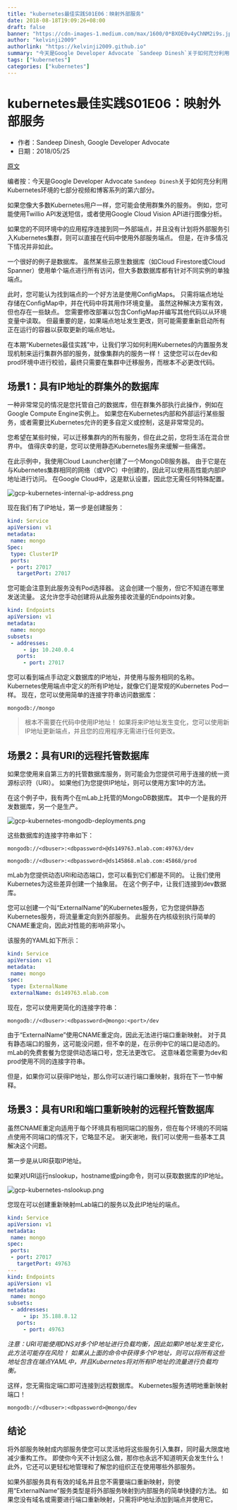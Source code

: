 ```yaml
---
title: "kubernetes最佳实践S01E06：映射外部服务"
date: 2018-08-18T19:09:26+08:00
draft: false
banner: "https://cdn-images-1.medium.com/max/1600/0*BXOE0v4yChNM2i9s.jpg"
author: "kelvinji2009"
authorlink: "https://kelvinji2009.github.io"
summary: "今天是Google Developer Advocate `Sandeep Dinesh`关于如何充分利用Kubernetes环境的七部分视频和博客系列的第六部分。"
tags: ["kubernetes"]
categories: ["kubernetes"]
---
```


# kubernetes最佳实践S01E06：映射外部服务

* 作者：Sandeep Dinesh, Google Developer Advocate
* 日期：2018/05/25

[原文](https://cloudplatform.googleblog.com/2018/05/Kubernetes-best-practices-mapping-external-services.html)

编者按：今天是Google Developer Advocate `Sandeep Dinesh`关于如何充分利用Kubernetes环境的七部分视频和博客系列的第六部分。

如果您像大多数Kubernetes用户一样，您可能会使用群集外的服务。 例如，您可能使用Twillio API发送短信，或者使用Google Cloud Vision API进行图像分析。

如果您的不同环境中的应用程序连接到同一外部端点，并且没有计划将外部服务引入Kubernetes集群，则可以直接在代码中使用外部服务端点。 但是，在许多情况下情况并非如此。

一个很好的例子是数据库。 虽然某些云原生数据库（如Cloud Firestore或Cloud Spanner）使用单个端点进行所有访问，但大多数数据库都有针对不同实例的单独端点。

此时，您可能认为找到端点的一个好方法是使用ConfigMaps。 只需将端点地址存储在ConfigMap中，并在代码中将其用作环境变量。 虽然这种解决方案有效，但也存在一些缺点。 您需要修改部署以包含ConfigMap并编写其他代码以从环境变量中读取。 但最重要的是，如果端点地址发生更改，则可能需要重新启动所有正在运行的容器以获取更新的端点地址。

在本期“Kubernetes最佳实践”中，让我们学习如何利用Kubernetes的内置服务发现机制来运行集群外部的服务，就像集群内的服务一样！ 这使您可以在dev和prod环境中进行校验，最终只需要在集群中迁移服务，而根本不必更改代码。

## 场景1：具有IP地址的群集外的数据库

一种非常常见的情况是您托管自己的数据库，但在群集外部执行此操作，例如在Google Compute Engine实例上。 如果您在Kubernetes内部和外部运行某些服务，或者需要比Kubernetes允许的更多自定义或控制，这是非常常见的。

您希望在某些时候，可以迁移集群内的所有服务，但在此之前，您将生活在混合世界中。 值得庆幸的是，您可以使用静态Kubernetes服务来缓解一些痛苦。

在此示例中，我使用Cloud Launcher创建了一个MongoDB服务器。 由于它是在与Kubernetes集群相同的网络（或VPC）中创建的，因此可以使用高性能内部IP地址进行访问。 在Google Cloud中，这是默认设置，因此您无需任何特殊配置。

![gcp-kubernetes-internal-ip-address.png](https://4.bp.blogspot.com/-r5AWmuJhv5g/WwYC6NJQu_I/AAAAAAAAFu0/_b5utAQQ13kiQlHL7fzUy0ZgG4V34wJqACLcBGAs/s1600/gcp-kubernetes-internal-ip-address.png)

现在我们有了IP地址，第一步是创建服务：

```yaml
kind: Service
apiVersion: v1
metadata:
 name: mongo
Spec:
 type: ClusterIP
 ports:
 - port: 27017
   targetPort: 27017
```

您可能会注意到此服务没有Pod选择器。 这会创建一个服务，但它不知道在哪里发送流量。 这允许您手动创建将从此服务接收流量的Endpoints对象。

```yaml
kind: Endpoints
apiVersion: v1
metadata:
 name: mongo
subsets:
 - addresses:
     - ip: 10.240.0.4
   ports:
     - port: 27017
```

您可以看到端点手动定义数据库的IP地址，并使用与服务相同的名称。 Kubernetes使用端点中定义的所有IP地址，就像它们是常规的Kubernetes Pod一样。 现在，您可以使用简单的连接字符串访问数据库：

```
mongodb://mongo
```

> 根本不需要在代码中使用IP地址！ 如果将来IP地址发生变化，您可以使用新IP地址更新端点，并且您的应用程序无需进行任何更改。

## 场景2：具有URI的远程托管数据库

如果您使用来自第三方的托管数据库服务，则可能会为您提供可用于连接的统一资源标识符（URI）。 如果他们为您提供IP地址，则可以使用方案1中的方法。

在这个例子中，我有两个在mLab上托管的MongoDB数据库。 其中一个是我的开发数据库，另一个是生产。

![gcp-kubernetes-mongodb-deployments.png](https://3.bp.blogspot.com/-_RRGLSWY1Tg/WwYC6KDU0iI/AAAAAAAAFu8/QhN6S0PuL28nTFrXqitzfdyGnixLXtj3QCEwYBhgL/s1600/gcp-kubernetes-mongodb-deployments.png)

这些数据库的连接字符串如下：

```
mongodb://<dbuser>:<dbpassword>@ds149763.mlab.com:49763/dev
```

```
mongodb://<dbuser>:<dbpassword>@ds145868.mlab.com:45868/prod
```

mLab为您提供动态URI和动态端口，您可以看到它们都是不同的。 让我们使用Kubernetes为这些差异创建一个抽象层。 在这个例子中，让我们连接到dev数据库。

您可以创建一个叫“ExternalName”的Kubernetes服务，它为您提供静态Kubernetes服务，将流量重定向到外部服务。 此服务在内核级别执行简单的CNAME重定向，因此对性能的影响非常小。

该服务的YAML如下所示：

```yaml
kind: Service
apiVersion: v1
metadata:
 name: mongo
spec:
 type: ExternalName
 externalName: ds149763.mlab.com
```

现在，您可以使用更简化的连接字符串：

```
mongodb://<dbuser>:<dbpassword>@mongo:<port>/dev
```

由于“ExternalName”使用CNAME重定向，因此无法进行端口重新映射。 对于具有静态端口的服务，这可能没问题，但不幸的是，在示例中它的端口是动态的。 mLab的免费套餐为您提供动态端口号，您无法更改它。 这意味着您需要为dev和prod使用不同的连接字符串。

但是，如果你可以获得IP地址，那么你可以进行端口重映射，我将在下一节中解释。

## 场景3：具有URI和端口重新映射的远程托管数据库

虽然CNAME重定向适用于每个环境具有相同端口的服务，但在每个环境的不同端点使用不同端口的情况下，它略显不足。 谢天谢地，我们可以使用一些基本工具解决这个问题。

第一步是从URI获取IP地址。

如果对URI运行nslookup，hostname或ping命令，则可以获取数据库的IP地址。

![gcp-kubernetes-nslookup.png](https://2.bp.blogspot.com/-LAq32CiKAYc/WwYC6LlreYI/AAAAAAAAFvE/9_-BMf0k21Qt9PLsz_9vwLOogZ4JNBgeQCEwYBhgL/s1600/gcp-kubernetes-nslookup.png)

您现在可以创建重新映射mLab端口的服务以及此IP地址的端点。

```yaml
kind: Service
apiVersion: v1
metadata:
 name: mongo
spec:
 ports:
 - port: 27017
   targetPort: 49763
---
kind: Endpoints
apiVersion: v1
metadata:
 name: mongo
subsets:
 - addresses:
     - ip: 35.188.8.12
   ports:
     - port: 49763
```

*注意：URI可能使用DNS对多个IP地址进行负载均衡，因此如果IP地址发生变化，此方法可能存在风险！ 如果从上面的命令中获得多个IP地址，则可以将所有这些地址包含在端点YAML中，并且Kubernetes将对所有IP地址的流量进行负载均衡。*

这样，您无需指定端口即可连接到远程数据库。 Kubernetes服务透明地重新映射端口！

```
mongodb://<dbuser>:<dbpassword>@mongo/dev
```

## 结论

将外部服务映射成内部服务使您可以灵活地将这些服务引入集群，同时最大限度地减少重构工作。 即使你今天不计划这么做，那你也永远不知道明天会发生什么！ 此外，它还可以更轻松地管理和了解您的组织正在使用哪些外部服务。

如果外部服务具有有效的域名并且您不需要端口重新映射，则使用“ExternalName”服务类型是将外部服务映射到内部服务的简单快捷的方法。 如果您没有域名或需要进行端口重新映射，只需将IP地址添加到端点并使用它。